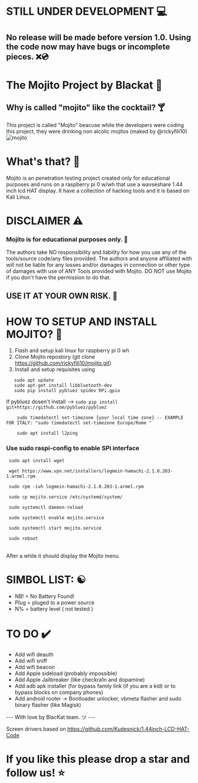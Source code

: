 # STILL UNDER DEVELOPMENT 💻
## No release will be made before version 1.0. Using the code now may have bugs or incomplete pieces. ❌💿

# The Mojito Project by Blackat 🍹

## Why is called "mojito" like the cocktail? 🍸
This project is called "Mojito" beacuse while the developers were coding this project, they were drinking non alcolic mojitos (maked by @rickyfili10)
![mojito](https://github.com/user-attachments/assets/b10b95f5-7286-47bb-a8e1-64bc07b0ffd4)

# What's that? 🤔
Mojito is an penetration testing project created only for educational purposes and runs on a raspberry pi 0 w/wh that use a wavseshare 1.44 inch lcd HAT display. It have a collection of hacking tools and it is based on Kali Linux. 

# DISCLAIMER ⚠️
### Mojito is for educational purposes only. 📝
The authors take NO responsibility and liability for how you use any of the tools/source code/any files provided. The authors and anyone affiliated with will not be liable for any losses and/or damages in connection or other type of damages with use of ANY Tools provided with Mojito. DO NOT use Mojito if you don't have the permission to do that. 
## USE IT AT YOUR OWN RISK. 🫵

# HOW TO SETUP AND INSTALL MOJITO? 🔧
1. Flash and setup kali linux for raspberry pi 0 wh
2. Clone Mojito repostory (git clone https://github.com/rickyfili10/mojito.git)
3. Install and setup requisites using
 ```
    sudo apt update
    sudo apt-get install libbluetooth-dev
    sudo pip install pybluez spidev RPi.gpio
```
   If pybluez dosen't install -->  ``` sudo pip install git+https://github.com/pybluez/pybluez ```
```
    sudo timedatectl set-timezone {your local time zone} -- EXAMPLE FOR ITALY: "sudo timedatectl set-timezone Europe/Rome "
```
```
    sudo apt install l2ping 
```
   ### Use sudo raspi-config to enable SPi interface
```
 sudo apt install wget
```
```
 wget https://www.vpn.net/installers/logmein-hamachi-2.1.0.203-1.armel.rpm
```
 ```
  sudo rpm -ivh logmein-hamachi-2.1.0.203-1.armel.rpm
```
 ```
  sudo cp mojito.service /etc/systemd/system/
```
```
 sudo systemctl daemon-reload
```
 ```
  sudo systemctl enable mojito.service
```
 ```
  sudo systemctl start mojito.service
 ```
 ```
  sudo reboot
```
  <br>After a while it should display the Mojito menu.
# SIMBOL LIST: ☯️
   - NB! = No Battery Found!<br>
   - Plug = pluged to a power source<br>
   - N% = battery level ( not tested )<br>
# TO DO ✔️
   - Add wifi deauth
   - Add wifi sniff
   - Add wifi beacon
   - Add Apple sideload (probably impossible)
   - Add Apple Jailbreaker (like checkra1n and dopamine)
   - Add adb apk installer (for bypass family link (if you are a kid) or to bypass blocks on company phones)
   - Add android rooter -> Bootloader unlocker, vbmeta flasher and sudo binary flasher (like Magisk)


--- With love by BlacKat team. ツ ---

Screen drivers based on https://github.com/Kudesnick/1.44inch-LCD-HAT-Code
# If you like this please drop a star and follow us! ⭐
